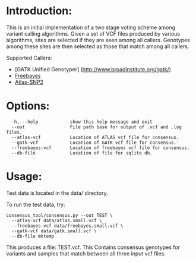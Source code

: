 Introduction:
==============================

This is an initial implementation of a two stage voting scheme among variant calling algorithms. Given a set of VCF files produced by various algorithms, sites are selected if they are seen among all callers. Genotypes among these sites are then selected as those that match among all callers.


Supported Callers:

  - [GATK Unified Genotyper] (http://www.broadinstitute.org/gatk/)
  - [Freebayes](https://github.com/ekg/freebayes)
  - [Atlas-SNP2](http://sourceforge.net/p/atlas2/wiki/Atlas-SNP/)




Options:
========
      -h, --help            show this help message and exit
      --out                 File path base for output of .vcf and .log files.
      --atlas-vcf           Location of ATLAS vcf file for consensus.
      --gatk-vcf            Location of GATK vcf file for consensus.
      --freebayes-vcf       Location of freebayes vcf file for consensus.
      --db-file             Location of file for sqlite db.




Usage:
========

Test data is located in the data/ directory.

To run the test data, try:

    consensus_tool/consensus.py --out TEST \
      --atlas-vcf data/atlas.small.vcf \
      --freebayes-vcf data/freebayes.small.vcf \
      --gatk-vcf data/gatk.small.vcf \
      --db-file mktemp


This produces a file: TEST.vcf. This Contains consensus genotypes for variants and samples that match between all
three input vcf files.

